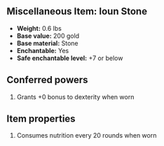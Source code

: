 ## Miscellaneous Item: Ioun Stone
- **Weight:** 0.6 lbs
- **Base value:** 200 gold
- **Base material:** Stone
- **Enchantable:** Yes
- **Safe enchantable level:** +7 or below
## Conferred powers
1. Grants +0 bonus to dexterity when worn
## Item properties
1. Consumes nutrition every 20 rounds when worn
